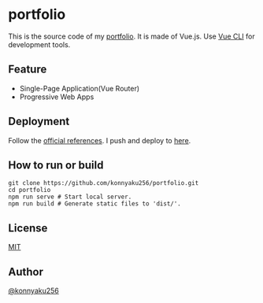 # portfolio

This is the source code of my [portfolio](https://konnyaku256.github.io).
It is made of Vue.js.
Use [Vue CLI](https://cli.vuejs.org) for development tools.

## Feature
- Single-Page Application(Vue Router)
- Progressive Web Apps

## Deployment
Follow the [official references](https://cli.vuejs.org/guide/deployment.html).
I push and deploy to [here](https://github.com/konnyaku256/konnyaku256.github.io).

## How to run or build
```
git clone https://github.com/konnyaku256/portfolio.git
cd portfolio
npm run serve # Start local server.
npm run build # Generate static files to 'dist/'.
```

## License
[MIT](https://github.com/konnyaku256/portfolio/blob/master/LICENSE)

## Author
[@konnyaku256](https://twitter.com/konnyaku256)
